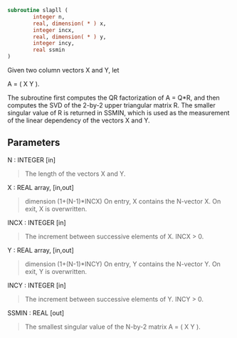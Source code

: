 ```fortran
subroutine slapll (
        integer n,
        real, dimension( * ) x,
        integer incx,
        real, dimension( * ) y,
        integer incy,
        real ssmin
)
```

Given two column vectors X and Y, let

A = ( X Y ).

The subroutine first computes the QR factorization of A = Q\*R,
and then computes the SVD of the 2-by-2 upper triangular matrix R.
The smaller singular value of R is returned in SSMIN, which is used
as the measurement of the linear dependency of the vectors X and Y.

## Parameters
N : INTEGER [in]
> The length of the vectors X and Y.

X : REAL array, [in,out]
> dimension (1+(N-1)\*INCX)
> On entry, X contains the N-vector X.
> On exit, X is overwritten.

INCX : INTEGER [in]
> The increment between successive elements of X. INCX > 0.

Y : REAL array, [in,out]
> dimension (1+(N-1)\*INCY)
> On entry, Y contains the N-vector Y.
> On exit, Y is overwritten.

INCY : INTEGER [in]
> The increment between successive elements of Y. INCY > 0.

SSMIN : REAL [out]
> The smallest singular value of the N-by-2 matrix A = ( X Y ).
